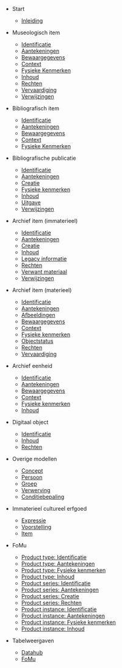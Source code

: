 <!-- docs/_sidebar.md -->

* Start
    * [Inleiding](/content/getting-started.md)

* Museologisch item
	* [Identificatie](/content/modellen/MuseologicalItem/Identificatie.md)
	* [Aantekeningen](/content/modellen/MuseologicalItem/Aantekeningen.md)
	* [Bewaargegevens](/content/modellen/MuseologicalItem/Bewaargegevens.md)
	* [Context](/content/modellen/MuseologicalItem/Context.md)
	* [Fysieke Kenmerken](/content/modellen/MuseologicalItem/FysiekeKenmerken.md)
	* [Inhoud](/content/modellen/MuseologicalItem/Inhoud.md)
	* [Rechten](/content/modellen/MuseologicalItem/Rechten.md)
	* [Vervaardiging](/content/modellen/MuseologicalItem/Vervaardiging.md)
	* [Verwijzingen](/content/modellen/MuseologicalItem/Verwijzingen.md)

* Bibliografisch item
	* [Identificatie](/content/modellen/BibliographicalItem/Identificatie.md)
	* [Aantekeningen](/content/modellen/BibliographicalItem/Aantekeningen.md)
	* [Bewaargegevens](/content/modellen/BibliographicalItem/Bewaargegevens.md)
	* [Context](/content/modellen/BibliographicalItem/Context.md)
	* [Fysieke Kenmerken](/content/modellen/BibliographicalItem/FysiekeKenmerken.md)

* Bibliografische publicatie
	* [Identificatie](/content/modellen/BibliographicalPublicationExpression/Identificatie.md)
	* [Aantekeningen](/content/modellen/BibliographicalPublicationExpression/Aantekeningen.md)
	* [Creatie](/content/modellen/BibliographicalPublicationExpression/Creatie.md)
	* [Fysieke kenmerken](/content/modellen/BibliographicalPublicationExpression/FysiekeKenmerken.md)
	* [Inhoud](/content/modellen/BibliographicalPublicationExpression/Inhoud.md)
	* [Uitgave](/content/modellen/BibliographicalPublicationExpression/Uitgave.md)
	* [Verwijzingen](/content/modellen/BibliographicalPublicationExpression/Verwijzingen.md)

* Archief item (immaterieel)
	* [Identificatie](/content/modellen/ArchiefItemImmaterieel/Identificatie.md)
	* [Aantekeningen](/content/modellen/ArchiefItemImmaterieel/Aantekeningen.md)
	* [Creatie](/content/modellen/ArchiefItemImmaterieel/Creatie.md)
	* [Inhoud](/content/modellen/ArchiefItemImmaterieel/Inhoud.md)
	* [Legacy informatie](/content/modellen/ArchiefItemImmaterieel/LegacyInformatie.md)
	* [Rechten](/content/modellen/ArchiefItemImmaterieel/Rechten.md)
	* [Verwant materiaal](/content/modellen/ArchiefItemImmaterieel/VerwantMateriaal.md)
	* [Verwijzingen](/content/modellen/ArchiefItemImmaterieel/Verwijzingen.md)

* Archief item (materieel)
	* [Identificatie](/content/modellen/ArchiefItemMaterieel/Identificatie.md)
	* [Aantekeningen](/content/modellen/ArchiefItemMaterieel/Aantekeningen.md)
	* [Afbeeldingen](/content/modellen/ArchiefItemMaterieel/Afbeeldingen.md)
	* [Bewaargegevens](/content/modellen/ArchiefItemMaterieel/Bewaargegevens.md)
	* [Context](/content/modellen/ArchiefItemMaterieel/Context.md)
	* [Fysieke kenmerken](/content/modellen/ArchiefItemMaterieel/FysiekeKenmerken.md)
	* [Objectstatus](/content/modellen/ArchiefItemMaterieel/Objectstatus.md)
	* [Rechten](/content/modellen/ArchiefItemMaterieel/Rechten.md)
	* [Vervaardiging](/content/modellen/ArchiefItemMaterieel/Vervaardiging.md)

* Archief eenheid
	* [Identificatie](/content/modellen/ArchivalUnit/Identificatie.md)
	* [Aantekeningen](/content/modellen/ArchivalUnit/Aantekeningen.md)
	* [Bewaargegevens](/content/modellen/ArchivalUnit/Bewaargegevens.md)
	* [Context](/content/modellen/ArchivalUnit/Context.md)
	* [Fysieke kenmerken](/content/modellen/ArchivalUnit/FysiekeKenmerken.md)
	* [Inhoud](/content/modellen/ArchivalUnit/Inhoud.md)

* Digitaal object
	* [Identificatie](/content/modellen/DigitalObject/Identificatie.md)
	* [Inhoud](/content/modellen/DigitalObject/Inhoud.md)
	* [Rechten](/content/modellen/DigitalObject/Rechten.md)

* Overige modellen
	* [Concept](/content/modellen/Concept.md)
	* [Persoon](/content/modellen/Person.md)
	* [Groep](/content/modellen/Group.md)
	* [Verwerving](/content/modellen/Acquisition.md)
	* [Conditiebepaling](/content/modellen/ConditionAssessment.md)

* Immaterieel cultureel erfgoed

	* [Expressie](/content/modellen/ImmaterialCulturalHeritage/Expressie.md)
	* [Voorstelling](/content/modellen/ImmaterialCulturalHeritage/Voorstelling.md)
	* [Item](/content/modellen/ImmaterialCulturalHeritage/Item.md)

* FoMu

	* [Product type: Identificatie](/content/modellen/ProductType/Identificatie.md)
	* [Product type: Aantekeningen](/content/modellen/ProductType/Aantekeningen.md)
	* [Product type: Fysieke kenmerken](/content/modellen/ProductType/FysiekeKenmerken.md)
	* [Product type: Inhoud](/content/modellen/ProductType/Inhoud.md)
	* [Product series: Identificatie](/content/modellen/ProductSeries/Identificatie.md)
	* [Product series: Aantekeningen](/content/modellen/ProductSeries/Aantekeningen.md)
	* [Product series: Creatie](/content/modellen/ProductSeries/Creatie.md)
	* [Product series: Rechten](/content/modellen/ProductSeries/Rechten.md)
	* [Product instance: Identificatie](/content/modellen/ProductInstance/Identificatie.md)
	* [Product instance: Aantekeningen](/content/modellen/ProductInstance/Aantekeningen.md)
	* [Product instance: Fysieke kenmerken](/content/modellen/ProductInstance/FysiekeKenmerken.md)
	* [Product instance: Inhoud](/content/modellen/ProductInstance/Inhoud.md)

* Tabelweergaven

    * [Datahub](/content/modellen/TabelDatahub.md)
    * [FoMu](/content/modellen/TabelFoMu.md)